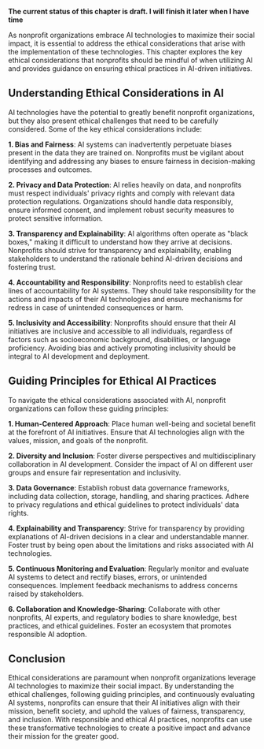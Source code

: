 **The current status of this chapter is draft. I will finish it later when I have time**

As nonprofit organizations embrace AI technologies to maximize their social impact, it is essential to address the ethical considerations that arise with the implementation of these technologies. This chapter explores the key ethical considerations that nonprofits should be mindful of when utilizing AI and provides guidance on ensuring ethical practices in AI-driven initiatives.

Understanding Ethical Considerations in AI
------------------------------------------

AI technologies have the potential to greatly benefit nonprofit organizations, but they also present ethical challenges that need to be carefully considered. Some of the key ethical considerations include:

**1. Bias and Fairness**: AI systems can inadvertently perpetuate biases present in the data they are trained on. Nonprofits must be vigilant about identifying and addressing any biases to ensure fairness in decision-making processes and outcomes.

**2. Privacy and Data Protection**: AI relies heavily on data, and nonprofits must respect individuals' privacy rights and comply with relevant data protection regulations. Organizations should handle data responsibly, ensure informed consent, and implement robust security measures to protect sensitive information.

**3. Transparency and Explainability**: AI algorithms often operate as "black boxes," making it difficult to understand how they arrive at decisions. Nonprofits should strive for transparency and explainability, enabling stakeholders to understand the rationale behind AI-driven decisions and fostering trust.

**4. Accountability and Responsibility**: Nonprofits need to establish clear lines of accountability for AI systems. They should take responsibility for the actions and impacts of their AI technologies and ensure mechanisms for redress in case of unintended consequences or harm.

**5. Inclusivity and Accessibility**: Nonprofits should ensure that their AI initiatives are inclusive and accessible to all individuals, regardless of factors such as socioeconomic background, disabilities, or language proficiency. Avoiding bias and actively promoting inclusivity should be integral to AI development and deployment.

Guiding Principles for Ethical AI Practices
-------------------------------------------

To navigate the ethical considerations associated with AI, nonprofit organizations can follow these guiding principles:

**1. Human-Centered Approach**: Place human well-being and societal benefit at the forefront of AI initiatives. Ensure that AI technologies align with the values, mission, and goals of the nonprofit.

**2. Diversity and Inclusion**: Foster diverse perspectives and multidisciplinary collaboration in AI development. Consider the impact of AI on different user groups and ensure fair representation and inclusivity.

**3. Data Governance**: Establish robust data governance frameworks, including data collection, storage, handling, and sharing practices. Adhere to privacy regulations and ethical guidelines to protect individuals' data rights.

**4. Explainability and Transparency**: Strive for transparency by providing explanations of AI-driven decisions in a clear and understandable manner. Foster trust by being open about the limitations and risks associated with AI technologies.

**5. Continuous Monitoring and Evaluation**: Regularly monitor and evaluate AI systems to detect and rectify biases, errors, or unintended consequences. Implement feedback mechanisms to address concerns raised by stakeholders.

**6. Collaboration and Knowledge-Sharing**: Collaborate with other nonprofits, AI experts, and regulatory bodies to share knowledge, best practices, and ethical guidelines. Foster an ecosystem that promotes responsible AI adoption.

Conclusion
----------

Ethical considerations are paramount when nonprofit organizations leverage AI technologies to maximize their social impact. By understanding the ethical challenges, following guiding principles, and continuously evaluating AI systems, nonprofits can ensure that their AI initiatives align with their mission, benefit society, and uphold the values of fairness, transparency, and inclusion. With responsible and ethical AI practices, nonprofits can use these transformative technologies to create a positive impact and advance their mission for the greater good.
